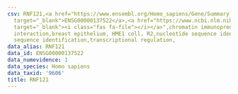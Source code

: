 ```yaml
---
csv: RNF121,<a href="https://www.ensembl.org/Homo_sapiens/Gene/Summary?db=core;g=ENSG00000137522"
  target="_blank">ENSG00000137522</a>,<a href="https://www.ncbi.nlm.nih.gov/pubmed/22863008"
  target="_blank"><i class="fas fa-file"></i></a>",chromatin immunoprecipitation assay,direct
  interaction,breast epithelium, HME1 cell, R2,nucleotide sequence identification,nucleotide
  sequence identification,transcriptional regulation,
data_alias: RNF121
data_id: ENSG00000137522
data_numevidence: 1
data_species: Homo sapiens
data_taxid: '9606'
title: RNF121
---
```

